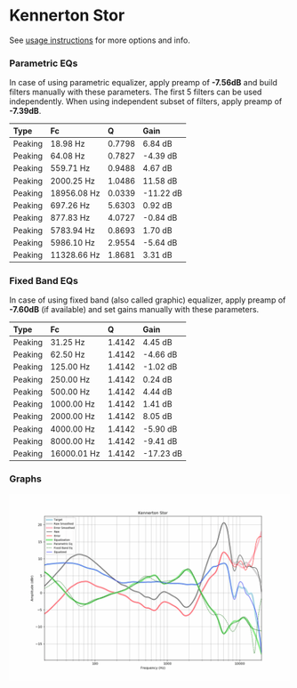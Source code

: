 # Kennerton Stor
See [usage instructions](https://github.com/jaakkopasanen/AutoEq#usage) for more options and info.

### Parametric EQs
In case of using parametric equalizer, apply preamp of **-7.56dB** and build filters manually
with these parameters. The first 5 filters can be used independently.
When using independent subset of filters, apply preamp of **-7.39dB**.

| Type    | Fc          |      Q | Gain      |
|:--------|:------------|:-------|:----------|
| Peaking | 18.98 Hz    | 0.7798 | 6.84 dB   |
| Peaking | 64.08 Hz    | 0.7827 | -4.39 dB  |
| Peaking | 559.71 Hz   | 0.9488 | 4.67 dB   |
| Peaking | 2000.25 Hz  | 1.0486 | 11.58 dB  |
| Peaking | 18956.08 Hz | 0.0339 | -11.22 dB |
| Peaking | 697.26 Hz   | 5.6303 | 0.92 dB   |
| Peaking | 877.83 Hz   | 4.0727 | -0.84 dB  |
| Peaking | 5783.94 Hz  | 0.8693 | 1.70 dB   |
| Peaking | 5986.10 Hz  | 2.9554 | -5.64 dB  |
| Peaking | 11328.66 Hz | 1.8681 | 3.31 dB   |

### Fixed Band EQs
In case of using fixed band (also called graphic) equalizer, apply preamp of **-7.60dB**
(if available) and set gains manually with these parameters.

| Type    | Fc          |      Q | Gain      |
|:--------|:------------|:-------|:----------|
| Peaking | 31.25 Hz    | 1.4142 | 4.45 dB   |
| Peaking | 62.50 Hz    | 1.4142 | -4.66 dB  |
| Peaking | 125.00 Hz   | 1.4142 | -1.02 dB  |
| Peaking | 250.00 Hz   | 1.4142 | 0.24 dB   |
| Peaking | 500.00 Hz   | 1.4142 | 4.44 dB   |
| Peaking | 1000.00 Hz  | 1.4142 | 1.41 dB   |
| Peaking | 2000.00 Hz  | 1.4142 | 8.05 dB   |
| Peaking | 4000.00 Hz  | 1.4142 | -5.90 dB  |
| Peaking | 8000.00 Hz  | 1.4142 | -9.41 dB  |
| Peaking | 16000.01 Hz | 1.4142 | -17.23 dB |

### Graphs
![](./Kennerton%20Stor.png)
